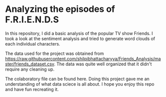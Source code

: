 # Analyzing the episodes of F.R.I.E.N.D.S
In this repository, I did a basic analysis of the popular TV show Friends. I took a look at the sentiment analysis and tried to generate word clouds of each individual characters.

The data used for the project was obtained from https://raw.githubusercontent.com/shilpibhattacharyya/Friends_Analysis/master/friends_dataset.csv. The data was quite well organized that it didn't require any cleaning up.

The colaboratory file can be found here. Doing this project gave me an understanding of what data sciece is all about. I hope you enjoy this repo and have fun recreating it.
